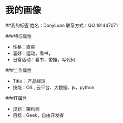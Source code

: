 
# 我的画像
##我的标签
姓名：DonyLuan   联系方式：QQ 191447071


###特征属性

- 性格：直爽
- 喜好：运动，看书，
- 日常活动：看书，带娃，写代码

###工作属性
- Title： 产品经理
- 技能：OS , 云平台、大数据、js，python





###IT属性
- 规划：架构师
- 目标：Geek，自由开发者
